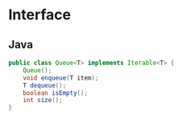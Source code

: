 # Interface

## Java
```java
public class Queue<T> implements Iterable<T> {
	Queue();
	void enqueue(T item);
	T dequeue();
    boolean isEmpty();
	int size();
}
```